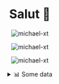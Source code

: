 <h1 align="center">Salut 👋</h1>

<p align="center"> <img src="https://komarev.com/ghpvc/?username=michael-xt" alt="michael-xt" /> 
</p>

<p align="center"><img align="center" src="https://github-readme-stats.vercel.app/api/top-langs/?username=michael-xt&layout=compact&theme=dark&show_icons=true" alt="michael-xt" /></p>
<p align="center"><img align="center" src="https://github-readme-stats.vercel.app/api?username=michael-xt&show_icons=true&theme=dark&show_icons=true" alt="michael-xt" /></p>

<details align="center"><summary>📊 Some data</summary>
<p>

<!--START_SECTION:waka-->
**🐱 My Github Data** 

> 🏆 142 Contributions in the Year 2021
 > 
> 📦 9.8 MB Used in Github's Storage 
 > 
> 🚫 Not Opted to Hire
 > 
> 📜 5 Public Repositories 
 > 
> 🔑 28 Private Repositories  
 > 
**I'm an Early 🐤** 

```text
🌞 Morning    98 commits     ███████░░░░░░░░░░░░░░░░░░   30.43% 
🌆 Daytime    94 commits     ███████░░░░░░░░░░░░░░░░░░   29.19% 
🌃 Evening    126 commits    █████████░░░░░░░░░░░░░░░░   39.13% 
🌙 Night      4 commits      ░░░░░░░░░░░░░░░░░░░░░░░░░   1.24%

```
📅 **I'm Most Productive on Wednesday** 

```text
Monday       33 commits     ██░░░░░░░░░░░░░░░░░░░░░░░   10.25% 
Tuesday      42 commits     ███░░░░░░░░░░░░░░░░░░░░░░   13.04% 
Wednesday    68 commits     █████░░░░░░░░░░░░░░░░░░░░   21.12% 
Thursday     57 commits     ████░░░░░░░░░░░░░░░░░░░░░   17.7% 
Friday       56 commits     ████░░░░░░░░░░░░░░░░░░░░░   17.39% 
Saturday     38 commits     ███░░░░░░░░░░░░░░░░░░░░░░   11.8% 
Sunday       28 commits     ██░░░░░░░░░░░░░░░░░░░░░░░   8.7%

```


📊 **This Week I Spent My Time On** 

```text
🔥 Editors: 
VS Code                  5 hrs 17 mins       ████████████████░░░░░░░░░   65.39% 
Visual Studio            2 hrs 17 mins       ███████░░░░░░░░░░░░░░░░░░   28.38% 
GoLand                   30 mins             █░░░░░░░░░░░░░░░░░░░░░░░░   6.23%

💻 Operating System: 
Windows                  8 hrs 5 mins        █████████████████████████   100.0%

```

**I Mostly Code in JavaScript** 

```text
JavaScript               9 repos             ███████░░░░░░░░░░░░░░░░░░   31.03% 
Java                     8 repos             ███████░░░░░░░░░░░░░░░░░░   27.59% 
Vue                      3 repos             ██░░░░░░░░░░░░░░░░░░░░░░░   10.34% 
Lua                      2 repos             █░░░░░░░░░░░░░░░░░░░░░░░░   6.9% 
C#                       2 repos             █░░░░░░░░░░░░░░░░░░░░░░░░   6.9%

```



 Last Updated on 19/07/2021
<!--END_SECTION:waka-->
</p>
